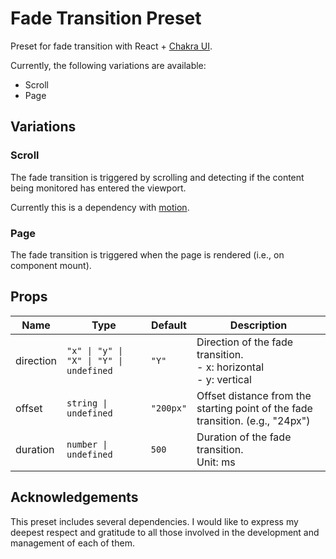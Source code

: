 # Fade Transition Preset

Preset for fade transition with React + [Chakra UI](https://chakra-ui.com/).

Currently, the following variations are available:

- Scroll
- Page

## Variations

### Scroll

The fade transition is triggered by scrolling and detecting if the content being monitored has entered the viewport.

Currently this is a dependency with [motion](https://motion.dev/).

### Page

The fade transition is triggered when the page is rendered (i.e., on component mount).

## Props

| Name      | Type                                    | Default   | Description                                                                    |
| --------- | --------------------------------------- | --------- | ------------------------------------------------------------------------------ |
| direction | `"x" \| "y" \| "X" \| "Y" \| undefined` | `"Y"`     | Direction of the fade transition.<br>- x: horizontal<br>- y: vertical          |
| offset    | `string \| undefined`                   | `"200px"` | Offset distance from the starting point of the fade transition. (e.g., "24px") |
| duration  | `number \| undefined`                   | `500`     | Duration of the fade transition.<br>Unit: ms                                   |

## Acknowledgements

This preset includes several dependencies. I would like to express my deepest respect and gratitude to all those involved in the development and management of each of them.
